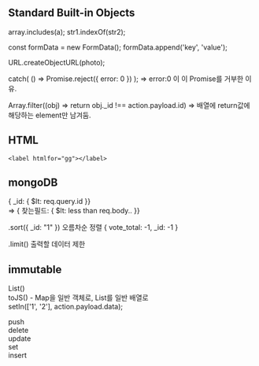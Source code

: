 Standard Built-in Objects
-----------------------------

array.includes(a);
str1.indexOf(str2);

const formData = new FormData();
formData.append('key', 'value');

URL.createObjectURL(photo);

catch( () => Promise.reject({ error: 0 }) );   => error:0 이 이 Promise를 거부한 이유.

Array.filter((obj) => return obj._id !== action.payload.id)  => 배열에 return값에 해당하는 element만 남겨둠.





HTML
----------------------------

~~~~~~~~~~~~~~~~~~~~~~~~~~~~
<label htmlfor="gg"></label>
~~~~~~~~~~~~~~~~~~~~~~~~~~~~

mongoDB
----------------------------

{ _id: { $lt: req.query.id }}   
=> { 찾는필드: { $lt: less than req.body.. }}

.sort({ _id: "1" }) 오름차순 정렬
{ vote_total: -1, _id: -1 }

.limit() 출력할 데이터 제한

immutable
-----------

List() </br> 
toJS() - Map을 일반 객체로, List를 일반 배열로</br>
setIn(['1', '2'], action.payload.data); </br>

push </br>
delete </br>
update </br>
set </br>
insert </br>


